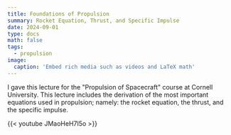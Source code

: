 ```yaml
---
title: Foundations of Propulsion
summary: Rocket Equation, Thrust, and Specific Impulse
date: 2024-09-01
type: docs
math: false
tags:
  - propulsion
image:
  caption: 'Embed rich media such as videos and LaTeX math'
---
```


I gave this lecture for the "Propulsion of Spacecraft" course at Cornell University. This lecture includes the derivation of the most important equations used in propulsion; namely: the rocket equation, the thrust, and the specific impulse.

{{< youtube JMaoHeH7I5o >}}



